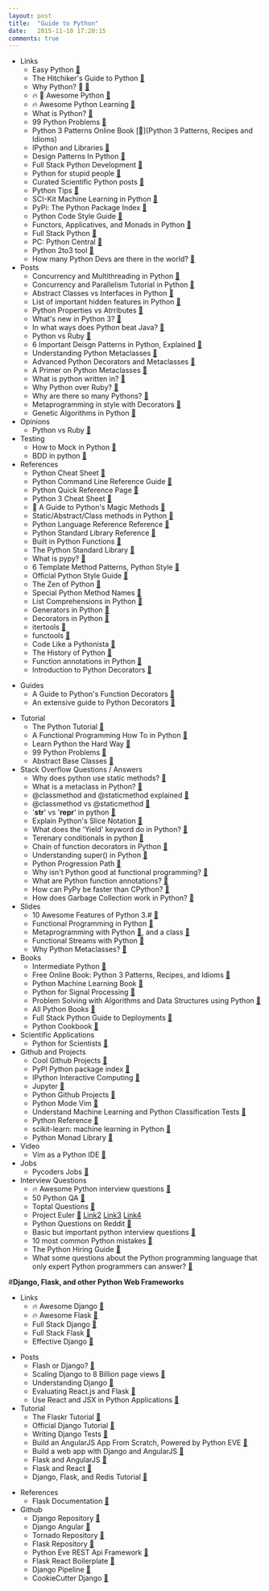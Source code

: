 ```yaml
---
layout: post
title:  "Guide to Python"
date:   2015-11-10 17:20:15
comments: true
---
```


- Links
    - Easy Python [:link:](http://easy-python.readthedocs.org/en/latest/#contribute)
    - The Hitchiker's Guide to Python [:link:](https://github.com/kennethreitz/python-guide)
    - Why Python? :raised_hands: [:link:](https://docs.python.org/2/faq/general.html#why-was-python-created-in-the-first-place)
    - :fire: :raised_hands: Awesome Python [:link:](https://github.com/vinta/awesome-python)
    - :fire: Awesome Python Learning [:link:](https://github.com/CodementorIO/Python-Learning-Resources)
    - What is Python? [:link:](https://docs.python.org/2/tutorial/index.html#tutorial-index)
    - 99 Python Problems [:link:](https://wiki.python.org/moin/ProblemSets/99%20Prolog%20Problems%20Solutions)
    - Python 3 Patterns Online Book [:link:](Python 3 Patterns, Recipes and Idioms)
    - IPython and Libraries [:link:](https://github.com/ipython/ipython)
    - Design Patterns In Python [:link:](https://github.com/faif/python-patterns)
    - Full Stack Python Development [:link:](http://www.fullstackpython.com/vim.html)
    - Python for stupid people [:link:](https://github.com/kirang89/pycrumbs/blob/master/pycrumbs.md#environments-and-environment-management)
    - Curated Scientific Python posts [:link:](https://github.com/svaksha/pythonidae)
    - Python Tips [:link:](https://github.com/rasbt/python_reference)
    - SCI-Kit Machine Learning in Python [:link:](http://scikit-learn.org/stable/)
    - PyPi: The Python Package Index [:link:](https://pypi.python.org/pypi)
    - Python Code Style Guide [:link:](https://www.python.org/dev/peps/pep-0008/)
    - Functors, Applicatives, and Monads in Python [:link:](https://github.com/dbrattli/OSlash/wiki/Functors,-Applicatives,-And-Monads-In-Pictures)
    - Full Stack Python [:link:](http://www.fullstackpython.com/table-of-contents.html)
    - PC: Python Central [:link:](http://pythoncentral.io/)
    - Python 2to3 tool [:link:](https://docs.python.org/2/library/2to3.html)
    - How many Python Devs are there in the world? [:link:](http://www.gilesthomas.com/2013/06/how-many-python-programmers-are-there-in-the-world/)
- Posts
    - Concurrency and Multithreading in Python [:link:](https://www.quora.com/How-do-I-do-multithreading-in-Python)
    - Concurrency and Parallelism Tutorial in Python [:link:](http://www.toptal.com/python/beginners-guide-to-concurrency-and-parallelism-in-python)
    - Abstract Classes vs Interfaces in Python [:link:](http://stackoverflow.com/questions/372042/difference-between-abstract-class-and-interface-in-python)
    - List of important hidden features in Python [:link:](http://stackoverflow.com/questions/101268/hidden-features-of-python)
    - Python Properties vs Atrributes [:link:](http://stackoverflow.com/questions/7374748/whats-the-difference-between-a-python-property-and-attribute)
    - What's new in Python 3? [:link:](https://docs.python.org/3/whatsnew/3.0.html)
    - In what ways does Python beat Java? [:link:](https://www.quora.com/What-are-the-most-practical-beneficials-for-Python-comparing-to-Java) 
    - Python vs Ruby [:link:](https://ochronus.com/a-rubyists-confessions-on-python/)
    - 6 Important Deisgn Patterns in Python, Explained [:link:](http://ginstrom.com/scribbles/2007/10/08/design-patterns-python-style/)
    - Understanding Python Metaclasses [:link:](http://blog.ionelmc.ro/2015/02/09/understanding-python-metaclasses/)
    - Advanced Python Decorators and Metaclasses [:link:](http://lgiordani.com/blog/2014/10/14/decorators-and-metaclasses/)
    - A Primer on Python Metaclasses [:link:](http://jakevdp.github.io/blog/2012/12/01/a-primer-on-python-metaclasses/)
    - What is python written in? [:link:](https://www.quora.com/What-is-Python-written-in)
    - Why Python over Ruby? [:link:](https://news.ycombinator.com/item?id=682101)
    - Why are there so many Pythons? [:link:](http://www.toptal.com/python/why-are-there-so-many-pythons)
    - Metaprogramming in style with Decorators [:link:](http://lgiordani.com/blog/2015/04/23/python-decorators-metaprogramming-with-style/)
    - Genetic Algorithms in Python [:link:](http://colindrake.me/2011/05/01/ga-in-python/)
- Opinions
    - Python vs Ruby [:link:](https://www.quora.com/What-are-some-key-differences-between-Ruby-and-Python)
- Testing
    - How to Mock in Python [:link:](http://www.toptal.com/python/an-introduction-to-mocking-in-python)
    - BDD in python [:link:](http://code.tutsplus.com/tutorials/behavior-driven-development-in-python--net-26547)
- References
    + Python Cheat Sheet [:link:](https://perso.limsi.fr/pointal/_media/python:cours:mementopython3-english.pdf)
    + Python Command Line Reference Guide [:link:](https://docs.python.org/3.3/using/cmdline.html)
    + Python Quick Reference Page [:link:](http://rgruet.free.fr/PQR27/PQR2.7.html#ClassDef)
    + Python 3 Cheat Sheet [:link:](http://overapi.com/python/)
    + :raised_hands: A Guide to Python's Magic Methods [:link:](https://github.com/RafeKettler/magicmethods)
    + Static/Abstract/Class methods in Python [:link:](https://julien.danjou.info/blog/2013/guide-python-static-class-abstract-methods)
    + Python Language Reference Reference [:link:](https://docs.python.org/3/reference/index.html#reference-index)
    + Python Standard Library Reference [:link:](https://docs.python.org/3/library/index.html)
    + Built in Python Functions [:link:](https://docs.python.org/2/library/functions.html)
    + The Python Standard Library [:link:](https://docs.python.org/2/library/index.html)
    + What is pypy? [:link:](http://doc.pypy.org/en/latest/introduction.html)
    + 6 Template Method Patterns, Python Style [:link:](http://ginstrom.com/scribbles/2007/10/08/design-patterns-python-style/)
    + Official Python Style Guide [:link:](http://legacy.python.org/dev/peps/pep-0008/#a-foolish-consistency-is-the-hobgoblin-of-little-minds)
    + The Zen of Python [:link:](https://www.python.org/dev/peps/pep-0020/)
    + Special Python Method Names [:link:](http://www.diveintopython3.net/special-method-names.html)
    + List Comprehensions in Python [:link:](https://en.wikipedia.org/wiki/List_comprehension#Python)
    + Generators in Python [:link:](https://en.wikipedia.org/wiki/Python_syntax_and_semantics#Generators)
    + Decorators in Python [:link:](https://wiki.python.org/moin/PythonDecorators#What_is_a_Decorator)
    + itertools [:link:](https://docs.python.org/2/library/itertools.html)
    + functools [:link:](https://docs.python.org/2/library/functools.html)
    + Code Like a Pythonista [:link:](http://python.net/~goodger/projects/pycon/2007/idiomatic/handout.html)
    + The History of Python [:link:](http://python-history.blogspot.com/)
    + Function annotations in Python [:link:](https://www.python.org/dev/peps/pep-3107/)
    + Introduction to Python Decorators [:link:](https://www.codementor.io/python/tutorial/introduction-to-decorators)
+ Guides
    + A Guide to Python's Function Decorators [:link:](http://thecodeship.com/patterns/guide-to-python-function-decorators/)
    + An extensive guide to Python Decorators [:link:](https://github.com/GrahamDumpleton/wrapt)
- Tutorial
    + The Python Tutorial [:link:](http://www.python-course.eu/python3_course.php) 
    + A Functional Programming How To in Python [:link:](https://docs.python.org/2/howto/functional.html)
    + Learn Python the Hard Way [:link:](http://learnpythonthehardway.org/book/index.html)
    + 99 Python Problems [:link:](https://wiki.python.org/moin/ProblemSets/99%20Prolog%20Problems%20Solutions#Problems_1-6)
    + Abstract Base Classes [:link:](https://www.python.org/dev/peps/pep-3119/)
- Stack Overflow Questions / Answers
    - Why does python use static methods? [:link:](http://stackoverflow.com/questions/2657627/why-does-python-use-magic-methods)
    - What is a metaclass in Python? [:link:](http://stackoverflow.com/questions/100003/what-is-a-metaclass-in-python/6581949#6581949)
    - @classmethod and @staticmethod explained [:link:](http://stackoverflow.com/questions/12179271/python-classmethod-and-staticmethod-for-beginner)
    - @classmethod vs @staticmethod [:link:](http://stackoverflow.com/questions/136097/what-is-the-difference-between-staticmethod-and-classmethod-in-python?lq=1)
    - '__str__' vs '__repr__' in python [:link:](http://stackoverflow.com/questions/1436703/difference-between-str-and-repr-in-python?rq=1)
    - Explain Python's Slice Notation [:link:](http://stackoverflow.com/questions/509211/explain-pythons-slice-notation)
    - What does the 'Yield' keyword do in Python? [:link:](http://stackoverflow.com/questions/231767/what-does-the-yield-keyword-do-in-python)
    - Terenary conditionals in python [:link:](http://stackoverflow.com/questions/394809/does-python-have-a-ternary-conditional-operator)
    - Chain of function decorators in Python [:link:](http://stackoverflow.com/questions/739654/how-can-i-make-a-chain-of-function-decorators-in-python)
    - Understanding super() in Python [:link:](http://stackoverflow.com/questions/576169/understanding-python-super-with-init-methods)
    - Python Progression Path [:link:](http://stackoverflow.com/questions/2573135/python-progression-path-from-apprentice-to-guru)
    - Why isn't Python good at functional programming? [:link:](http://stackoverflow.com/questions/1017621/why-isnt-python-very-good-for-functional-programming)
    - What are Python function annotations? [:link:](http://stackoverflow.com/questions/14379753/what-does-mean-in-python-function-definitions)
    - How can PyPy be faster than CPython? [:link:](http://stackoverflow.com/questions/12645394/how-can-pypy-be-faster-than-cpython)
    - How does Garbage Collection work in Python? [:link:](https://www.quora.com/How-does-garbage-collection-in-Python-work)
- Slides
    - 10 Awesome Features of Python 3.# [:link:](https://asmeurer.github.io/python3-presentation/slides.html#1)
    - Functional Programming in Python [:floppy_disk:](http://kachayev.github.io/talks/uapycon2012/index.html#/9)
    - Metaprogramming with Python [:floppy_disk:](http://slides.com/gigaroby/metaprogramming-in-python/fullscreen#/), and a class [:link:](http://python-3-patterns-idioms-test.readthedocs.org/en/latest/Metaprogramming.html)
    - Functional Streams with Python [:link:](https://speakerdeck.com/kachayev/streams-abstraction)
    - Why Python Metaclasses? [:link:](http://www.vrplumber.com/programming/metaclasses-pycon.pdf)
- Books
    - Intermediate Python [:book:](http://book.pythontips.com/en/latest/index.html)
    - Free Online Book: Python 3 Patterns, Recipes, and Idioms [:book:](http://python-3-patterns-idioms-test.readthedocs.org/en/latest/index.html) 
    - Python Machine Learning Book [:book:](https://github.com/rasbt/python-machine-learning-book) 
    - Python for Signal Processing [:book:](http://nbviewer.ipython.org/github/unpingco/Python-for-Signal-Processing/tree/master/)
    - Problem Solving with Algorithms and Data Structures using Python [:book:](http://interactivepython.org/runestone/static/pythonds/index.html)
    - All Python Books [:book:](http://importpython.com/books/)
    - Full Stack Python Guide to Deployments [:book:](http://www.deploypython.com/)
    - Python Cookbook [:book:](http://chimera.labs.oreilly.com/books/1230000000393/index.html)
- Scientific Applications
    - Python for Scientists [:link:](http://nbviewer.ipython.org/gist/rpmuller/5920182)
- Github and Projects
    - Cool Github Projects [:link:](https://www.coolgithubprojects.com/)
    - PyPI Python package index [:link:](https://pypi.python.org/pypi)
    - IPython Interactive Computing [:link:](http://ipython.org/)
    - Jupyter [:link:](https://try.jupyter.org/)
    - Python Github Projects [:link:](https://github.com/checkcheckzz/python-github-projects)
    - Python Mode Vim [:link:](https://github.com/klen/python-mode)
    - Understand Machine Learning and Python Classification Tests [:link:](https://github.com/rasbt/pattern_classification)
    - Python Reference [:link:](https://github.com/rasbt/python_reference)
    - scikit-learn: machine learning in Python [:link:](https://github.com/scikit-learn/scikit-learn)
    - Python Monad Library [:link:](https://github.com/dbrattli/OSlash) 
- Video
    - Vim as a Python IDE [:link:](https://www.youtube.com/watch?v=YhqsjUUHj6g)
- Jobs
    - Pycoders Jobs [:link:](http://www.pythonjobshq.com/)
- Interview Questions
    - :fire: Awesome Python interview questions [:link:](https://github.com/MaximAbramchuck/awesome-interviews#python)
    - 50 Python QA [:link:](http://www.careerride.com/python-interview-questions.aspx)
    - Toptal Questions [:link:](http://www.toptal.com/python/interview-questions)
    - Project Euler [:link:](http://www.s-anand.net/euler.html) [Link2](http://www.toddsifleet.com/projects/euler) [Link3](https://zach.se/project-euler-solutions/) [Link4](http://www.nayuki.io/page/project-euler-solutions)
    - Python Questions on Reddit [:link:](https://www.reddit.com/r/Python/comments/1knw7z/python_interview_questions)
    - Basic but important python interview questions [:link:](http://insights.dice.com/2014/04/30/interview-questions-pythondjango-developers/)
    - 10 most common Python mistakes [:link:](http://www.toptal.com/python/top-10-mistakes-that-python-programmers-make)
    - The Python Hiring Guide [:link:](http://www.toptal.com/python#hiring-guide)
    - What some questions about the Python programming language that only expert Python programmers can answer? [:link:](https://www.quora.com/What-some-questions-about-the-Python-programming-language-that-only-expert-Python-programmers-can-answer)


#**Django, Flask, and other Python Web Frameworks**
- Links
    + :fire: Awesome Django [:link:](http://awesome-django.com/)
    + :fire: Awesome Flask [:link:](https://github.com/humiaozuzu/awesome-flask)
    - Full Stack Django [:link:](http://www.fullstackpython.com/django.html)
    + Full Stack Flask [:link:](http://www.fullstackpython.com/flask.html)
    + Effective Django [:link:](http://www.effectivedjango.com/)
+ Posts
    + Flash or Django? [:link:](https://www.quora.com/Should-I-learn-Flask-or-Django)
    + Scaling Django to 8 Billion page views [:link:](http://blog.disqus.com/post/62187806135/scaling-django-to-8-billion-page-views)
    + Understanding Django [:link:](https://www.quora.com/How-do-I-make-progress-with-Python-Djangos)
    + Evaluating React.js and Flask [:link:](http://aviadas.com/blog/2015/08/05/evaluating-react-dot-js-and-flask/)
    + Use React and JSX in Python Applications [:link:](http://facebook.github.io/react/blog/2013/08/19/use-react-and-jsx-in-python-applications.html)
+ Tutorial
    + The Flaskr Tutorial [:link:](http://flask.pocoo.org/docs/0.10/tutorial/)
    + Official Django Tutorial [:link:](https://docs.djangoproject.com/en/1.8/intro/tutorial01/)
    + Writing Django Tests [:link:](http://cj.gaconnet.com/informal/rewriting-python-and-django-example-tests-for-explicitness)
    + Build an AngularJS App From Scratch, Powered by Python EVE [:link:](http://code.tutsplus.com/tutorials/build-an-angularjs-app-from-scratch-powered-by-python-eve--cms-23063)
    + Build a web app with Django and AngularJS [:link:](https://thinkster.io/django-angularjs-tutorial)
    + Flask and AngularJS [:link:](https://realpython.com/blog/python/flask-by-example-integrating-flask-and-angularjs/)
    + Flask and React [:link:](https://realpython.com/blog/python/the-ultimate-flask-front-end/)
    + Django, Flask, and Redis Tutorial [:link:](http://www.toptal.com/django/django-flask-and-redis-sharing-user-sessions-between-frameworks)
- References
    - Flask Documentation [:link:](http://flask.pocoo.org/docs/0.10/quickstart/)
- Github
    + Django Repository [:link:](https://github.com/django/django)
    + Django Angular [:link:](https://github.com/jrief/django-angular/)
    + Tornado Repository [:link:](https://github.com/tornadoweb/tornado)
    + Flask Repository [:link:](https://github.com/mitsuhiko/flask)
    + Python Eve REST Api Framework [:link:](http://python-eve.org/)
    + Flask React Boilerplate [:link:](https://github.com/alexkuz/flask-react-boilerplate)
    + Django Pipeline [:link:](https://github.com/cyberdelia/django-pipeline)
    + CookieCutter Django [:link:](https://github.com/pydanny/cookiecutter-django)
